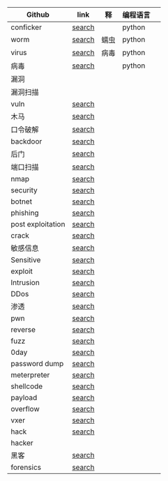 |Github|link|释|编程语言||
|-------|------|------|--------|-----|
|conficker|[search](https://github.com/search?utf8=%E2%9C%93&q=conficker&type=Repositories)||python|
|worm|[search](https://github.com/search?l=Python&q=worm&type=Repositories&utf8=%E2%9C%93)|蠕虫|python||
|virus|[search](https://github.com/search?l=Python&q=virus&type=Repositories&utf8=%E2%9C%93)|病毒|python||
|病毒|[search](https://github.com/search?l=Python&q=%E7%97%85%E6%AF%92&type=Repositories&utf8=%E2%9C%93)||python||
|漏洞|||||
|漏洞扫描||||
|vuln|[search](https://github.com/search?l=Python&q=vuln&type=Repositories&utf8=%E2%9C%93)||||
|木马|[search](https://github.com/search?l=Python&q=%E6%9C%A8%E9%A9%AC&type=Repositories&utf8=%E2%9C%93)|||
|口令破解|[search](https://github.com/search?l=Python&q=%E5%8F%A3%E4%BB%A4%E7%A0%B4%E8%A7%A3&type=Repositories&utf8=%E2%9C%93)|||
|backdoor|[search](https://github.com/search?l=Python&q=backdoor&type=Repositories&utf8=%E2%9C%93)|||
|后门|[search](https://github.com/search?utf8=%E2%9C%93&q=%E5%90%8E%E9%97%A8&type=Repositories)||||
|端口扫描|[search](https://github.com/search?l=Python&o=desc&q=%E7%AB%AF%E5%8F%A3%E6%89%AB%E6%8F%8F&s=stars&type=Repositories&utf8=%E2%9C%93)|||
|nmap|[search](https://github.com/search?l=Python&o=desc&q=nmap&s=stars&type=Repositories&utf8=%E2%9C%93)|||
|security|[search](https://github.com/search?l=Python&o=desc&q=Security&s=stars&type=Repositories&utf8=%E2%9C%93)||||
|botnet|[search](https://github.com/search?l=Python&o=desc&q=botnet&s=stars&type=Repositories&utf8=%E2%9C%93)|||
|phishing|[search](https://github.com/search?l=Python&o=desc&q=phishing&s=stars&type=Repositories&utf8=%E2%9C%93)||||
|post exploitation|[search](https://github.com/search?l=Python&o=desc&q=post+exploitation&s=stars&type=Repositories&utf8=%E2%9C%93)|
|crack|[search](https://github.com/search?l=Python&q=crack&type=Repositories&utf8=%E2%9C%93)||
|敏感信息|[search](https://github.com/search?l=Python&o=desc&q=%E6%95%8F%E6%84%9F%E4%BF%A1%E6%81%AF&s=stars&type=Repositories&utf8=%E2%9C%93)||
|Sensitive|[search](https://github.com/search?l=Python&q=Sensitive+&type=Repositories&utf8=%E2%9C%93)|||
|exploit|[search](https://github.com/search?l=Python&o=desc&q=exploit&s=stars&type=Repositories&utf8=%E2%9C%93)|||
|Intrusion|[search](https://github.com/search?l=Python&o=desc&q=Intrusion&s=stars&type=Repositories&utf8=%E2%9C%93)|||
|DDos|[search](https://github.com/search?l=Python&o=desc&q=ddos&s=stars&type=Repositories&utf8=%E2%9C%93)|||
|渗透|[search](https://github.com/search?l=Python&o=desc&q=%E6%B8%97%E9%80%8F&s=stars&type=Repositories&utf8=%E2%9C%93)||
|pwn|[search](https://github.com/search?l=Python&o=desc&q=pwn&s=stars&type=Repositories&utf8=%E2%9C%93)||
|reverse|[search](https://github.com/search?l=Python&o=desc&q=reverse&s=stars&type=Repositories&utf8=%E2%9C%93)||
|fuzz|[search](https://github.com/search?l=Python&o=desc&q=fuzz&s=stars&type=Repositories&utf8=%E2%9C%93)||
|0day|[search](https://github.com/search?l=Python&o=desc&q=0day&s=stars&type=Repositories&utf8=%E2%9C%93)|||
|password dump|[search](https://github.com/search?l=Python&o=desc&q=password+dump&s=stars&type=Repositories&utf8=%E2%9C%93)||
|meterpreter|[search](https://github.com/search?l=Python&o=desc&q=meterpreter&s=stars&type=Repositories&utf8=%E2%9C%93)||||
|shellcode|[search](https://github.com/search?l=Python&o=desc&q=shellcode&s=stars&type=Repositories&utf8=%E2%9C%93)|
|payload|[search](https://github.com/search?l=Python&o=desc&q=payload&s=stars&type=Repositories&utf8=%E2%9C%93)|||
|overflow|[search](https://github.com/search?l=Python&o=desc&q=overflow&s=stars&type=Repositories&utf8=%E2%9C%93)|||||
|vxer|[search](https://github.com/search?utf8=%E2%9C%93&q=Vxer&type=Repositories)||
|hack|[search](https://github.com/search?l=Python&o=desc&q=hack&s=stars&type=Repositories&utf8=%E2%9C%93)||||
|hacker|[](https://github.com/search?l=Python&o=desc&q=hacker&s=stars&type=Repositories&utf8=%E2%9C%93)|||
|黑客|[search](https://github.com/search?l=Python&o=desc&q=%E9%BB%91%E5%AE%A2&s=stars&type=Repositories&utf8=%E2%9C%93)|
|forensics|[search](https://github.com/search?l=Python&o=desc&q=forensics&s=stars&type=Repositories&utf8=%E2%9C%93)|||
